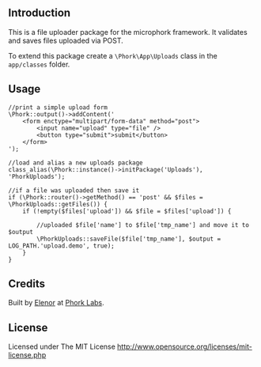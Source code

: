 ## Introduction

This is a file uploader package for the microphork framework. It validates and saves files uploaded via POST.

To extend this package create a `\Phork\App\Uploads` class in the `app/classes` folder.


## Usage

```
//print a simple upload form
\Phork::output()->addContent('
    <form enctype="multipart/form-data" method="post">
        <input name="upload" type="file" />
        <button type="submit">submit</button>
    </form>
');

//load and alias a new uploads package
class_alias(\Phork::instance()->initPackage('Uploads'), 'PhorkUploads');

//if a file was uploaded then save it
if (\Phork::router()->getMethod() == 'post' && $files = \PhorkUploads::getFiles()) {
    if (!empty($files['upload']) && $file = $files['upload']) {
    
        //uploaded $file['name'] to $file['tmp_name'] and move it to $output
        \PhorkUploads::saveFile($file['tmp_name'], $output = LOG_PATH.'upload.demo', true);
    }
}
```


## Credits

Built by [Elenor](http://elenor.net) at [Phork Labs](http://phork.org).


## License

Licensed under The MIT License
<http://www.opensource.org/licenses/mit-license.php>
